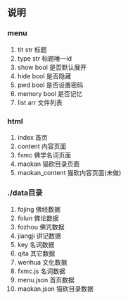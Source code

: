 ## 说明
### menu
1. tit  str 标题  
2. type str 标题唯一id
3. show bool 是否默认展开
4. hide bool 是否隐藏
4. pwd  bool 是否设置密码
5. memory bool 是否记忆
6. list arr 文件列表
### html
1. index 首页
2. content 内容页面
3. fxmc		佛学名词页面
4. maokan 	猫砍目录页面
5. maokan_content 猫砍内容页面(未做)

### ./data目录
1. fojing	佛经数据
2. folun	佛论数据
3. fozhou	佛咒数据
4. jiangji	讲记数据
6. key 		名词数据
7. qita		其它数据
8. wenhua	文化数据
9. fxmc.js 	名词数据
10. menu.json 首页数据
11. maokan.json 猫砍目录数据
